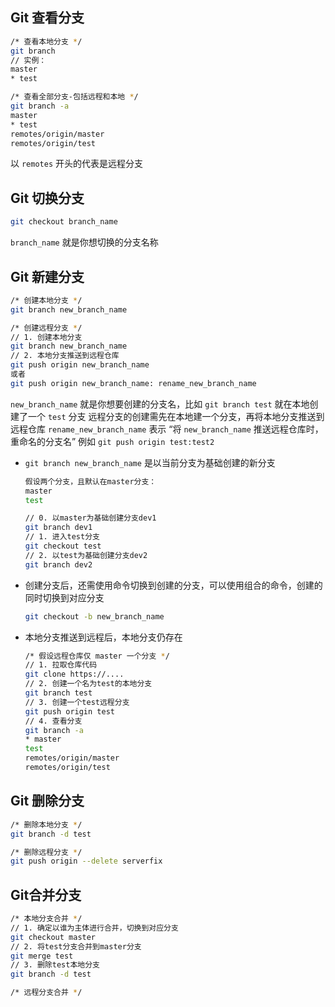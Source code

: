 ## Git 查看分支

```bash
/* 查看本地分支 */
git branch
// 实例：
master
* test

/* 查看全部分支-包括远程和本地 */
git branch -a
master
* test
remotes/origin/master
remotes/origin/test
```

以 `remotes` 开头的代表是远程分支

## Git 切换分支

```bash
git checkout branch_name
```

`branch_name` 就是你想切换的分支名称

## Git 新建分支

```bash
/* 创建本地分支 */
git branch new_branch_name

/* 创建远程分支 */
// 1. 创建本地分支
git branch new_branch_name
// 2. 本地分支推送到远程仓库
git push origin new_branch_name
或者
git push origin new_branch_name: rename_new_branch_name
```

`new_branch_name` 就是你想要创建的分支名，比如 `git branch test` 就在本地创建了一个 `test` 分支
远程分支的创建需先在本地建一个分支，再将本地分支推送到远程仓库
`rename_new_branch_name` 表示 “将 `new_branch_name` 推送远程仓库时，重命名的分支名”
例如 `git push origin test:test2`

+ `git branch new_branch_name` 是以当前分支为基础创建的新分支

  ```bash
  假设两个分支，且默认在master分支：
  master
  test
  
  // 0. 以master为基础创建分支dev1
  git branch dev1
  // 1. 进入test分支
  git checkout test
  // 2. 以test为基础创建分支dev2
  git branch dev2
  ```

+ 创建分支后，还需使用命令切换到创建的分支，可以使用组合的命令，创建的同时切换到对应分支

  ```bash
  git checkout -b new_branch_name
  ```

+ 本地分支推送到远程后，本地分支仍存在

  ```bash
  /* 假设远程仓库仅 master 一个分支 */
  // 1. 拉取仓库代码
  git clone https://....
  // 2. 创建一个名为test的本地分支
  git branch test
  // 3. 创建一个test远程分支
  git push origin test
  // 4. 查看分支
  git branch -a
  * master
  test
  remotes/origin/master
  remotes/origin/test
  ```

## Git 删除分支

```bash
/* 删除本地分支 */
git branch -d test

/* 删除远程分支 */
git push origin --delete serverfix
```

## Git合并分支

```bash
/* 本地分支合并 */
// 1. 确定以谁为主体进行合并，切换到对应分支
git checkout master
// 2. 将test分支合并到master分支
git merge test
// 3. 删除test本地分支
git branch -d test

/* 远程分支合并 */
```

